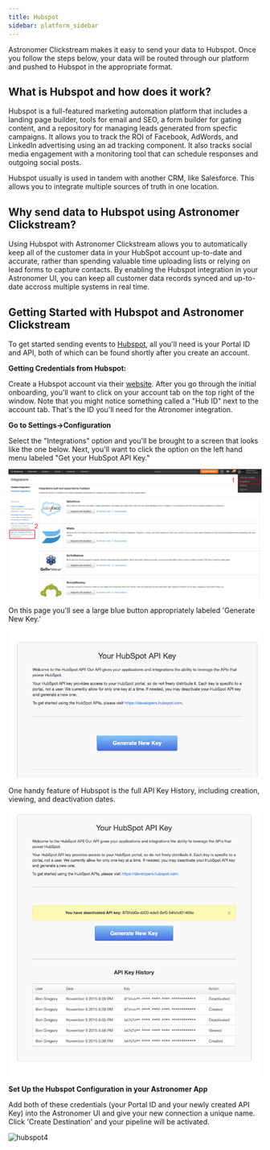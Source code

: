 ```yaml
---
title: Hubspot
sidebar: platform_sidebar
---
```

Astronomer Clickstream makes it easy to send your data to Hubspot. Once you follow the steps below, your data will be routed through our platform and pushed to Hubspot in the appropriate format. 

## What is Hubspot and how does it work?

Hubspot is a full-featured marketing automation platform that includes a landing page builder, tools for email and SEO, a form builder for gating content, and a repository for managing leads generated from specfic campaigns. It allows you to track the ROI of Facebook, AdWords, and LinkedIn advertising using an ad tracking component. It also tracks social media engagement with a monitoring tool that can schedule responses and outgoing social posts. 

Hubspot usually is used in tandem with another CRM, like Salesforce. This allows you to integrate multiple sources of truth in one location.

## Why send data to Hubspot using Astronomer Clickstream?

Using Hubspot with Astronomer Clickstream allows you to automatically keep all of the customer data in your HubSpot account up-to-date and accurate, rather than spending valuable time uploading lists or relying on lead forms to capture contacts. By enabling the Hubspot integration in your Astronomer UI, you can keep all customer data records synced and up-to-date accross multiple systems in real time.

## Getting Started with Hubspot and Astronomer Clickstream

To get started sending events to [Hubspot](http://www.hubspot.com), all you'll need is your Portal ID and API, both of which can be found shortly after you create an account.

**Getting Credentials from Hubspot:**

Create a Hubspot account via their [website](http://www.hubspot.com). After you go through the initial onboarding, you'll want to click on your account tab on the top right of the window. Note that you might notice something called a "Hub ID" next to the account tab. That's the ID you'll need for the Atronomer integration.

**Go to Settings->Configuration**

Select the "Integrations" option and you'll be brought to a screen that looks like the one below. Next, you'll want to click the option on the left hand menu labeled "Get your HubSpot API Key."

![hubspot1](../../../images/hubspot1.png)

On this page you'll see a large blue button appropriately labeled 'Generate New Key.' 

![hubspot2](../../../images/hubspot2.png)

One handy feature of Hubspot is the full API Key History, including creation, viewing, and deactivation dates.

![hubspot3](../../../images/hubspot3.png)

**Set Up the Hubspot Configuration in your Astronomer App**

Add both of these credentials (your Portal ID and your newly created API Key) into the Astronomer UI and give your new connection a unique name. Click 'Create Destination' and your pipeline will be activated.

![hubspot4](../../../images/hubspot4.gif)
